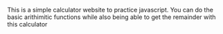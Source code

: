 This is a simple calculator website to practice javascript. You can do the basic arithimitic functions while also being able to get the remainder with this calculator
